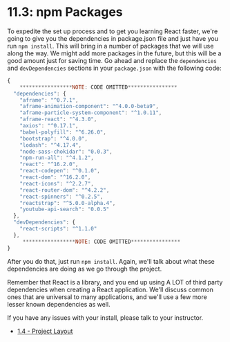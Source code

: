 # 11.3: npm Packages

To expedite the set up process and to get you learning React faster, we're going to give you the dependencies in package.json file and just have you run `npm install`. This will bring in a number of packages that we will use along the way. We might add more packages in the future, but this will be a good amount just for saving time. Go ahead and replace the `dependencies` and `devDependencies` sections in your `package.json` with the following code:

```javascript
{
    *****************NOTE: CODE OMITTED****************
  "dependencies": {
    "aframe": "^0.7.1",
    "aframe-animation-component": "^4.0.0-beta9",
    "aframe-particle-system-component": "^1.0.11",
    "aframe-react": "^4.3.0",
    "axios": "^0.17.1",
    "babel-polyfill": "^6.26.0",
    "bootstrap": "^4.0.0",
    "lodash": "^4.17.4",
    "node-sass-chokidar": "0.0.3",
    "npm-run-all": "^4.1.2",
    "react": "^16.2.0",
    "react-codepen": "^0.1.0",
    "react-dom": "^16.2.0",
    "react-icons": "^2.2.7",
    "react-router-dom": "^4.2.2",
    "react-spinners": "^0.2.5",
    "reactstrap": "^5.0.0-alpha.4",
    "youtube-api-search": "0.0.5"
  },
  "devDependencies": {
    "react-scripts": "^1.1.0"
  },
     *****************NOTE: CODE OMITTED****************
}
```

After you do that, just run `npm install`. Again, we'll talk about what these dependencies are doing as we go through the project.

Remember that React is a library, and you end up using A LOT of third party dependencies when creating a React application. We'll discuss common ones that are universal to many applications, and we'll use a few more lesser known dependencies as well.

If you have any issues with your install, please talk to your instructor.

* [1.4 - Project Layout](11.4-project-layout.md)

